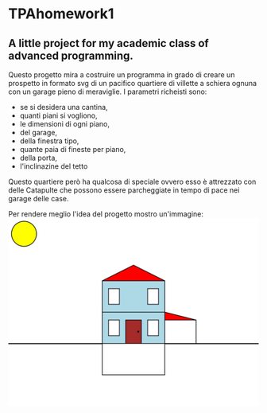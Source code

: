 # TPAhomework1
## A little project for my academic class of advanced programming.

Questo progetto mira a costruire un programma in grado di creare un prospetto in formato svg di un pacifico quartiere di villette a schiera ognuna con un garage pieno di meraviglie.
I parametri richeisti sono:
- se si desidera una cantina,
- quanti piani si vogliono,
- le dimensioni di ogni piano,
- del garage,
- della finestra tipo,
- quante paia di fineste per piano,
- della porta,
- l'inclinazine del tetto

Questo quartiere però ha qualcosa di speciale ovvero esso è attrezzato con delle Catapulte che possono essere parcheggiate in tempo di pace nei garage delle case.


Per rendere meglio l'idea del progetto mostro un'immagine:
![](https://github.com/Meroli00/TPAhomework1/blob/main/svg/DH.svg)

